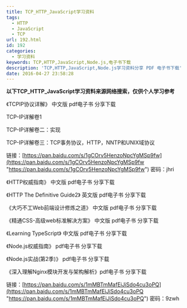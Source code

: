 ```yaml
---
title: TCP_HTTP_JavaScript学习资料
tags:
  - HTTP
  - JavaScript
  - TCP
url: 192.html
id: 192
categories:
  - 学习资料
keywords: TCP,HTTP,JavaScript,Node.js,电子书下载
description: 'TCP,HTTP,JavaScript,Node.js学习资料分享 PDF 电子书下载'
date: 2016-04-27 23:58:28
---
```


**以下TCP\_HTTP\_JavaScript学习资料来源网络搜索，仅供个人学习参考**

  

《TCPIP协议详解》 中文版 pdf电子书 分享下载

TCP-IP详解卷1

TCP-IP详解卷二：实现

TCP-IP详解卷三：TCP事务协议，HTTP，NNTP和UNIX域协议

链接：[https://pan.baidu.com/s/1gCOrv5HenzoNpcYgMSp9fw](https://pan.baidu.com/s/1gCOrv5HenzoNpcYgMSp9fw "https://pan.baidu.com/s/1gCOrv5HenzoNpcYgMSp9fw") 密码：jhri

  

《HTTP权威指南》 中文版 pdf电子书 分享下载

《HTTP The Definitive Guide2》 英文版 pdf电子书 分享下载

《大巧不工Web前端设计修炼之道》 中文版 pdf电子书 分享下载

《精通CSS-高级web标准解决方案》 中文版 pdf电子书 分享下载

《Learning TypeScript》 中文版 pdf电子书 分享下载

《Node.js权威指南》 pdf电子书 分享下载

《Node.js实战(第2季)》 pdf电子书 分享下载

《深入理解Nginx模块开发与架构解析》pdf电子书 分享下载

  

链接：[https://pan.baidu.com/s/1mMBTmMafEiJiSdo4cu3oPQ](https://pan.baidu.com/s/1mMBTmMafEiJiSdo4cu3oPQ "https://pan.baidu.com/s/1mMBTmMafEiJiSdo4cu3oPQ") 密码：9zwh
